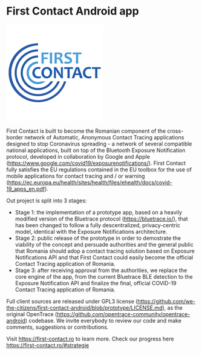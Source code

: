 # First Contact Android app

![alt text](./FirstContact.png "First Contact Logo")

First Contact is built to become the Romanian component of the cross-border network of Automatic, Anonymous Contact Tracing applications designed to stop Coronavirus spreading - a network of several compatible national applications, built on top of the Bluetooth Exposure Notification protocol, developed in collaboration by Google and Apple (https://www.google.com/covid19/exposurenotifications/). First Contact fully satisfies the EU regulations contained in the EU toolbox for the use of mobile applications for contact tracing and / or warning (https://ec.europa.eu/health/sites/health/files/ehealth/docs/covid-19_apps_en.pdf).

Out project is split into 3 stages:
- Stage 1: the implementation of a prototype app, based on a heavily modified version of the Bluetrace protocol (https://bluetrace.io/), that has been changed to follow a fully descentralized, privacy-centric model, identical with the Exposure Notifications architecture. 
- Stage 2: public release of the prototype in order to demostrate the viability of the concept and persuade authorities and the general public that Romania should adop a contact tracing solution based on Exposure Notifications API and that First Contact could easily become the official Contact Tracing application of Romania.
- Stage 3: after receiving approval from the authorities, we replace the core engine of the app, from the current Bluetrace BLE detection to the Exposure Notification API and finalize the final, official COVID-19 Contact Tracing application of Romania.

Full client sources are released under GPL3 license (https://github.com/we-the-citizens/first-contact-android/blob/prototype/LICENSE.md), as the original OpenTrace (https://github.com/opentrace-community/opentrace-android) codebase. We invite everybody to review our code and make comments, suggestions or contributions. 

Visit https://first-contact.ro to learn more. Check our progress here https://first-contact.ro/#strategie
